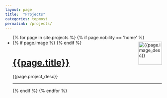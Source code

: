 ```yaml
---
layout: page
title:  "Projects"
categories: topmost
permalink: /projects/
---
```



<ul>
{% for page in site.projects %}
  {% if page.nobility == 'home' %}
<li>
    {% if page.image %}
<a href="{{ site.baseurl }}{{ page.url }}">
<img style="float: right; padding: 5px 0px 0px 25px" 
     src="{{site.baseurl}}{{page.permalink}}{{page.image}}" 
     alt="{{page.image_desc}}"
     height="75">  
</a>
    {% endif %}
  
<h1><a href="{{ site.baseurl }}{{ page.url }}">{{page.title}}</a></h1>
<p>{{page.project_desc}}</p>

<hr>
</li>
    
  {% endif %}
{% endfor %}
</ul>

